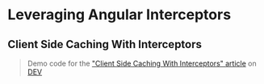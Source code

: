# Leveraging Angular Interceptors

## Client Side Caching With Interceptors

> Demo code for the ["Client Side Caching With Interceptors" article](https://dev.to/this-is-angular/client-side-caching-with-interceptors) on [DEV](https://dev.to)
